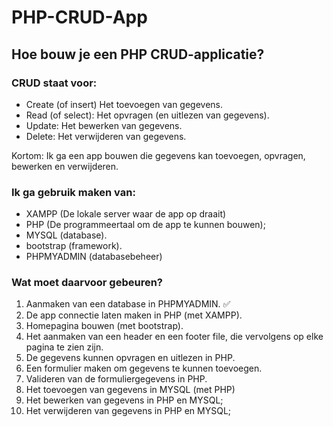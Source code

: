 # PHP-CRUD-App
## Hoe bouw je een PHP CRUD-applicatie?
### CRUD staat voor:
- Create (of insert) Het toevoegen van gegevens.
- Read (of select): Het opvragen (en uitlezen van gegevens).
- Update: Het bewerken van gegevens.
- Delete: Het verwijderen van gegevens.

Kortom: Ik ga een app bouwen die gegevens kan toevoegen, opvragen, bewerken en verwijderen. 

### Ik ga gebruik maken van: 
- XAMPP (De lokale server waar de app op draait)
- PHP (De programmeertaal om de app te kunnen bouwen);
- MYSQL (database).
- bootstrap (framework).
- PHPMYADMIN (databasebeheer)

### Wat moet daarvoor gebeuren?
1. Aanmaken van een database in PHPMYADMIN. ✅
2. De app connectie laten maken in PHP (met XAMPP).
3. Homepagina bouwen (met bootstrap).
4. Het aanmaken van een header en een footer file, die vervolgens op elke pagina te zien zijn.
5. De gegevens kunnen opvragen en uitlezen in PHP.
6. Een formulier maken om gegevens te kunnen toevoegen.
7. Valideren van de formuliergegevens in PHP.
8. Het toevoegen van gegevens in MYSQL (met PHP)
9. Het bewerken van gegevens in PHP en MYSQL;
10. Het verwijderen van gegevens in PHP en MYSQL;    
